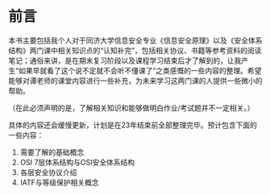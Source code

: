 # 前言

本书主要包括我个人对于同济大学信息安全专业《信息安全原理》以及《安全体系结构》两门课中相关知识点的“认知补完”，包括相关协议、书籍等参考资料的阅读笔记；通俗来讲，是在期末复习阶段以及课程学习结束后才了解到的，让我产生“如果早就看了这个说不定就不会听不懂课了”之类感慨的一些内容的整理。希望能够对谭老师的课堂内容进行一些补充，为未来学习这两门课的人提供一些微小的帮助。

（在此必须声明的是，了解相关知识和能够做明白作业/考试题并不一定相关。）



具体的内容还会缓慢更新，计划是在23年结束前全部整理完毕。预计包含下面的一些内容：

1. 需要了解的基础概念
2. OSI 7层体系结构与OSI安全体系结构
3. 各层安全协议介绍
4. IATF与等级保护相关概念
